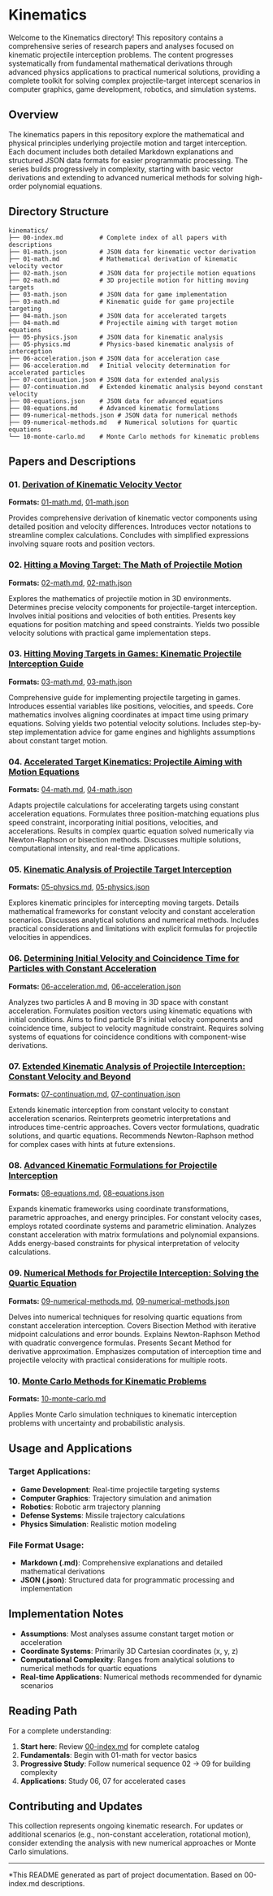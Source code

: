 # Kinematics

Welcome to the Kinematics directory! This repository contains a comprehensive series of research papers and analyses focused on kinematic projectile interception problems. The content progresses systematically from fundamental mathematical derivations through advanced physics applications to practical numerical solutions, providing a complete toolkit for solving complex projectile-target intercept scenarios in computer graphics, game development, robotics, and simulation systems.

## Overview

The kinematics papers in this repository explore the mathematical and physical principles underlying projectile motion and target interception. Each document includes both detailed Markdown explanations and structured JSON data formats for easier programmatic processing. The series builds progressively in complexity, starting with basic vector derivations and extending to advanced numerical methods for solving high-order polynomial equations.

## Directory Structure

```
kinematics/
├── 00-index.md          # Complete index of all papers with descriptions
├── 01-math.json         # JSON data for kinematic vector derivation
├── 01-math.md           # Mathematical derivation of kinematic velocity vector
├── 02-math.json         # JSON data for projectile motion equations
├── 02-math.md           # 3D projectile motion for hitting moving targets
├── 03-math.json         # JSON data for game implementation
├── 03-math.md           # Kinematic guide for game projectile targeting
├── 04-math.json         # JSON data for accelerated targets
├── 04-math.md           # Projectile aiming with target motion equations
├── 05-physics.json      # JSON data for kinematic analysis
├── 05-physics.md        # Physics-based kinematic analysis of interception
├── 06-acceleration.json # JSON data for acceleration case
├── 06-acceleration.md   # Initial velocity determination for accelerated particles
├── 07-continuation.json # JSON data for extended analysis
├── 07-continuation.md   # Extended kinematic analysis beyond constant velocity
├── 08-equations.json    # JSON data for advanced equations
├── 08-equations.md      # Advanced kinematic formulations
├── 09-numerical-methods.json # JSON data for numerical methods
├── 09-numerical-methods.md   # Numerical solutions for quartic equations
└── 10-monte-carlo.md    # Monte Carlo methods for kinematic problems
```

## Papers and Descriptions

### 01. [Derivation of Kinematic Velocity Vector](01-math.md)

**Formats:** [01-math.md](01-math.md), [01-math.json](01-math.json)

Provides comprehensive derivation of kinematic vector components using detailed position and velocity differences. Introduces vector notations to streamline complex calculations. Concludes with simplified expressions involving square roots and position vectors.

### 02. [Hitting a Moving Target: The Math of Projectile Motion](02-math.md)

**Formats:** [02-math.md](02-math.md), [02-math.json](02-math.json)

Explores the mathematics of projectile motion in 3D environments. Determines precise velocity components for projectile-target interception. Involves initial positions and velocities of both entities. Presents key equations for position matching and speed constraints. Yields two possible velocity solutions with practical game implementation steps.

### 03. [Hitting Moving Targets in Games: Kinematic Projectile Interception Guide](03-math.md)

**Formats:** [03-math.md](03-math.md), [03-math.json](03-math.json)

Comprehensive guide for implementing projectile targeting in games. Introduces essential variables like positions, velocities, and speeds. Core mathematics involves aligning coordinates at impact time using primary equations. Solving yields two potential velocity solutions. Includes step-by-step implementation advice for game engines and highlights assumptions about constant target motion.

### 04. [Accelerated Target Kinematics: Projectile Aiming with Motion Equations](04-math.md)

**Formats:** [04-math.md](04-math.md), [04-math.json](04-math.json)

Adapts projectile calculations for accelerating targets using constant acceleration equations. Formulates three position-matching equations plus speed constraint, incorporating initial positions, velocities, and accelerations. Results in complex quartic equation solved numerically via Newton-Raphson or bisection methods. Discusses multiple solutions, computational intensity, and real-time applications.

### 05. [Kinematic Analysis of Projectile Target Interception](05-physics.md)

**Formats:** [05-physics.md](05-physics.md), [05-physics.json](05-physics.json)

Explores kinematic principles for intercepting moving targets. Details mathematical frameworks for constant velocity and constant acceleration scenarios. Discusses analytical solutions and numerical methods. Includes practical considerations and limitations with explicit formulas for projectile velocities in appendices.

### 06. [Determining Initial Velocity and Coincidence Time for Particles with Constant Acceleration](06-acceleration.md)

**Formats:** [06-acceleration.md](06-acceleration.md), [06-acceleration.json](06-acceleration.json)

Analyzes two particles A and B moving in 3D space with constant acceleration. Formulates position vectors using kinematic equations with initial conditions. Aims to find particle B's initial velocity components and coincidence time, subject to velocity magnitude constraint. Requires solving systems of equations for coincidence conditions with component-wise derivations.

### 07. [Extended Kinematic Analysis of Projectile Interception: Constant Velocity and Beyond](07-continuation.md)

**Formats:** [07-continuation.md](07-continuation.md), [07-continuation.json](07-continuation.json)

Extends kinematic interception from constant velocity to constant acceleration scenarios. Reinterprets geometric interpretations and introduces time-centric approaches. Covers vector formulations, quadratic solutions, and quartic equations. Recommends Newton-Raphson method for complex cases with hints at future extensions.

### 08. [Advanced Kinematic Formulations for Projectile Interception](08-equations.md)

**Formats:** [08-equations.md](08-equations.md), [08-equations.json](08-equations.json)

Expands kinematic frameworks using coordinate transformations, parametric approaches, and energy principles. For constant velocity cases, employs rotated coordinate systems and parametric elimination. Analyzes constant acceleration with matrix formulations and polynomial expansions. Adds energy-based constraints for physical interpretation of velocity calculations.

### 09. [Numerical Methods for Projectile Interception: Solving the Quartic Equation](09-numerical-methods.md)

**Formats:** [09-numerical-methods.md](09-numerical-methods.md), [09-numerical-methods.json](09-numerical-methods.json)

Delves into numerical techniques for resolving quartic equations from constant acceleration interception. Covers Bisection Method with iterative midpoint calculations and error bounds. Explains Newton-Raphson Method with quadratic convergence formulas. Presents Secant Method for derivative approximation. Emphasizes computation of interception time and projectile velocity with practical considerations for multiple roots.

### 10. [Monte Carlo Methods for Kinematic Problems](10-monte-carlo.md)

**Formats:** [10-monte-carlo.md](10-monte-carlo.md)

Applies Monte Carlo simulation techniques to kinematic interception problems with uncertainty and probabilistic analysis.

## Usage and Applications

### Target Applications:
- **Game Development**: Real-time projectile targeting systems
- **Computer Graphics**: Trajectory simulation and animation
- **Robotics**: Robotic arm trajectory planning
- **Defense Systems**: Missile trajectory calculations
- **Physics Simulation**: Realistic motion modeling

### File Format Usage:
- **Markdown (.md)**: Comprehensive explanations and detailed mathematical derivations
- **JSON (.json)**: Structured data for programmatic processing and implementation

## Implementation Notes

- **Assumptions**: Most analyses assume constant target motion or acceleration
- **Coordinate Systems**: Primarily 3D Cartesian coordinates (x, y, z)
- **Computational Complexity**: Ranges from analytical solutions to numerical methods for quartic equations
- **Real-time Applications**: Numerical methods recommended for dynamic scenarios

## Reading Path

For a complete understanding:

1. **Start here**: Review [00-index.md](00-index.md) for complete catalog
2. **Fundamentals**: Begin with 01-math for vector basics
3. **Progressive Study**: Follow numerical sequence 02 → 09 for building complexity
4. **Applications**: Study 06, 07 for accelerated cases

## Contributing and Updates

This collection represents ongoing kinematic research. For updates or additional scenarios (e.g., non-constant acceleration, rotational motion), consider extending the analysis with new numerical approaches or Monte Carlo simulations.

---

*This README generated as part of project documentation. Based on 00-index.md descriptions.